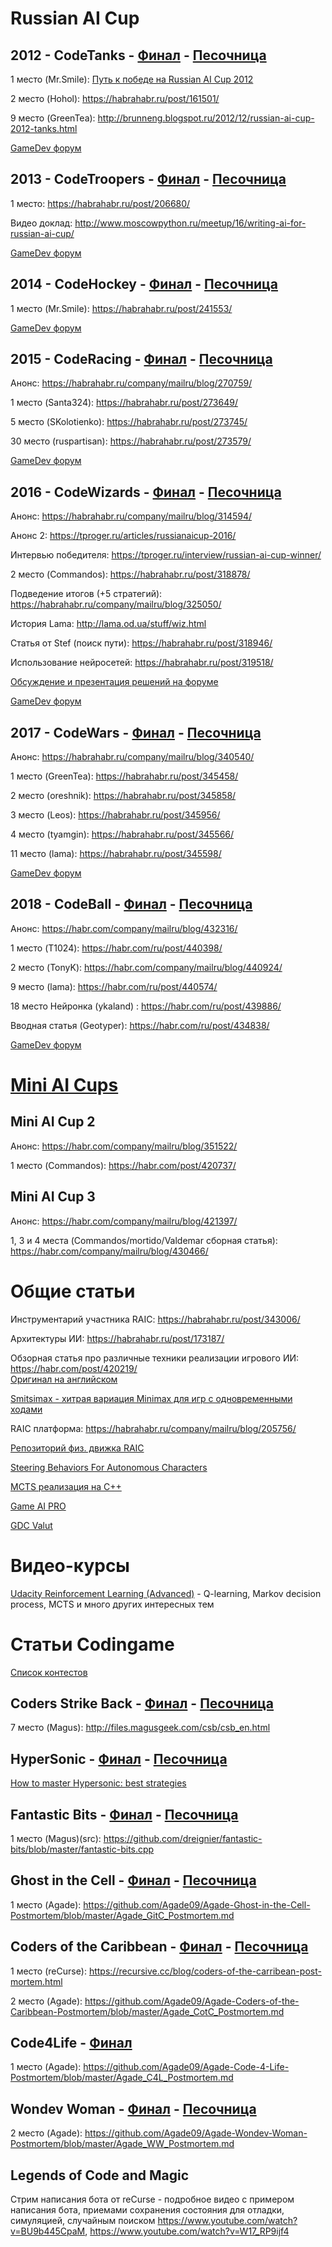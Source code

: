 # Russian AI Cup
## 2012 - CodeTanks - [Финал](http://2012.russianaicup.ru/contest/4/standings) - [Песочница](http://2012.russianaicup.ru/contest/1/standings)

1 место (Mr.Smile): [Путь к победе на Russian AI Cup 2012](https://habrahabr.ru/post/161333/)

2 место (Hohol): https://habrahabr.ru/post/161501/

9 место (GreenTea): http://brunneng.blogspot.ru/2012/12/russian-ai-cup-2012-tanks.html 

[GameDev форум](http://www.gamedev.ru/flame/forum/?id=168476)


## 2013 - CodeTroopers - [Финал](http://2013.russianaicup.ru/contest/4/standings) - [Песочница](http://2013.russianaicup.ru/contest/1/standings)

1 место: https://habrahabr.ru/post/206680/

Видео доклад: http://www.moscowpython.ru/meetup/16/writing-ai-for-russian-ai-cup/

[GameDev форум](http://www.gamedev.ru/flame/forum/?id=182390)


## 2014 - CodeHockey - [Финал](http://2014.russianaicup.ru/contest/4/standings) - [Песочница](http://2014.russianaicup.ru/contest/1/standings)

1 место (Mr.Smile): https://habrahabr.ru/post/241553/

[GameDev форум](http://www.gamedev.ru/flame/forum/?id=192787)


## 2015 - CodeRacing - [Финал](http://2015.russianaicup.ru/contest/4/standings) - [Песочница](http://2015.russianaicup.ru/contest/1/standings)

Анонс: https://habrahabr.ru/company/mailru/blog/270759/

1 место (Santa324): https://habrahabr.ru/post/273649/

5 место (SKolotienko): https://habrahabr.ru/post/273745/

30 место (ruspartisan): https://habrahabr.ru/post/273579/

[GameDev форум](http://www.gamedev.ru/flame/forum/?id=207554)


## 2016 - CodeWizards - [Финал](http://2016.russianaicup.ru/contest/4/standings) - [Песочница](http://2016.russianaicup.ru/contest/1/standings)

Анонс: https://habrahabr.ru/company/mailru/blog/314594/

Анонс 2: https://tproger.ru/articles/russianaicup-2016/

Интервью победителя: https://tproger.ru/interview/russian-ai-cup-winner/

2 место (Commandos): https://habrahabr.ru/post/318878/

Подведение итогов (+5 стратегий): https://habrahabr.ru/company/mailru/blog/325050/

История Lama: http://lama.od.ua/stuff/wiz.html

Статья от Stef (поиск пути): https://habrahabr.ru/post/318946/

Использование нейросетей: https://habrahabr.ru/post/319518/

[Обсуждение и презентация решений на форуме](http://russianaicup.ru/forum/index.php?topic=763.0)

[GameDev форум](http://www.gamedev.ru/flame/forum/?id=220314)


## 2017 - CodeWars - [Финал](http://2017.russianaicup.ru/contest/4/standings) - [Песочница](http://2017.russianaicup.ru/contest/1/standings)

Анонс: https://habrahabr.ru/company/mailru/blog/340540/

1 место (GreenTea): https://habrahabr.ru/post/345458/

2 место (oreshnik): https://habrahabr.ru/post/345858/

3 место (Leos): https://habrahabr.ru/post/345956/

4 место (tyamgin): https://habrahabr.ru/post/345566/

11 место (lama): https://habrahabr.ru/post/345598/

[GameDev форум](http://www.gamedev.ru/flame/forum/?id=230771)

## 2018 - CodeBall - [Финал](http://2018.russianaicup.ru/contest/4/standings) - [Песочница](http://2018.russianaicup.ru/contest/1/standings)

Анонс: https://habr.com/company/mailru/blog/432316/

1 место (T1024): https://habr.com/ru/post/440398/

2 место (TonyK): https://habr.com/company/mailru/blog/440924/

9 место (lama): https://habr.com/ru/post/440574/

18 место Нейронка (ykaland) : https://habr.com/ru/post/439886/

Вводная статья (Geotyper): https://habr.com/ru/post/434838/

[GameDev форум](https://gamedev.ru/flame/forum/?id=240660)

# [Mini AI Cups](https://aicups.ru/)

## Mini AI Cup 2

Анонс: https://habr.com/company/mailru/blog/351522/

1 место (Commandos): https://habr.com/post/420737/

## Mini AI Cup 3

Анонс: https://habr.com/company/mailru/blog/421397/

1, 3 и 4 места (Commandos/mortido/Valdemar сборная статья): https://habr.com/company/mailru/blog/430466/

# Общие статьи
Инструментарий участника RAIC: https://habrahabr.ru/post/343006/

Архитектуры ИИ: https://habrahabr.ru/post/173187/

Обзорная статья про различные техники реализации игрового ИИ: https://habr.com/post/420219/ \
[Оригинал на английском](https://www.gamedev.net/articles/programming/artificial-intelligence/the-total-beginners-guide-to-game-ai-r4942/)

[Smitsimax - хитрая вариация Minimax для игр с одновременными ходами](https://tech.io/playgrounds/36476/smitsimax)

RAIC платформа: https://habrahabr.ru/company/mailru/blog/205756/

[Репозиторий физ. движка RAIC](https://github.com/Russian-AI-Cup/notreal2d)

[Steering Behaviors For Autonomous Characters](http://www.red3d.com/cwr/steer/gdc99/)

[MCTS реализация на С++](https://github.com/memo/ofxMSAmcts)

[Game AI PRO](http://www.gameaipro.com/)

[GDC Valut](https://www.gdcvault.com/search.php?categories=Ai#&category=free)

# Видео-курсы
[Udacity Reinforcement Learning (Advanced)](https://www.udacity.com/course/reinforcement-learning--ud600) - Q-learning, Markov decision process, MCTS и много других интересных тем

# Статьи Codingame
[Список контестов](https://www.codingame.com/multiplayer/bot-programming)

## Coders Strike Back - [Финал](https://www.codingame.com/leaderboards/challenge/coders-strike-back/global) - [Песочница](https://www.codingame.com/leaderboards/puzzle/coders-strike-back/global)
7 место (Magus): http://files.magusgeek.com/csb/csb_en.html

## HyperSonic - [Финал](https://www.codingame.com/leaderboards/challenge/hypersonic/global) - [Песочница](https://www.codingame.com/leaderboards/puzzle/hypersonic/global)
[How to master Hypersonic: best strategies](https://www.codingame.com/blog/how-to-master-hypersonic-best-strategies/)

## Fantastic Bits - [Финал](https://www.codingame.com/leaderboards/challenge/fantastic-bits/global) - [Песочница](https://www.codingame.com/leaderboards/puzzle/fantastic-bits/global)
1 место (Magus)(src): https://github.com/dreignier/fantastic-bits/blob/master/fantastic-bits.cpp 

## Ghost in the Cell - [Финал](https://www.codingame.com/leaderboards/challenge/ghost-in-the-cell/global) - [Песочница](https://www.codingame.com/leaderboards/puzzle/ghost-in-the-cell/global)
1 место (Agade): https://github.com/Agade09/Agade-Ghost-in-the-Cell-Postmortem/blob/master/Agade_GitC_Postmortem.md

## Coders of the Caribbean - [Финал](https://www.codingame.com/leaderboards/challenge/coders-of-the-caribbean/global) - [Песочница](https://www.codingame.com/leaderboards/puzzle/coders-of-the-caribbean/global)
1 место (reCurse): https://recursive.cc/blog/coders-of-the-carribean-post-mortem.html

2 место (Agade): https://github.com/Agade09/Agade-Coders-of-the-Caribbean-Postmortem/blob/master/Agade_CotC_Postmortem.md

## Code4Life - [Финал](https://www.codingame.com/leaderboards/challenge/code4life/global)
1 место (Agade): https://github.com/Agade09/Agade-Code-4-Life-Postmortem/blob/master/Agade_C4L_Postmortem.md

## Wondev Woman - [Финал](https://www.codingame.com/leaderboards/challenge/wondev-woman/global) - [Песочница](https://www.codingame.com/leaderboards/puzzle/wondev-woman/global)
2 место (Agade): https://github.com/Agade09/Agade-Wondev-Woman-Postmortem/blob/master/Agade_WW_Postmortem.md

## Legends of Code and Magic
Стрим написания бота от reCurse - подробное видео с примером написания бота, приемами сохранения состояния для отладки, симуляцией, случайным поиском https://www.youtube.com/watch?v=BU9b445CpaM, https://www.youtube.com/watch?v=W17_RP9ijf4
